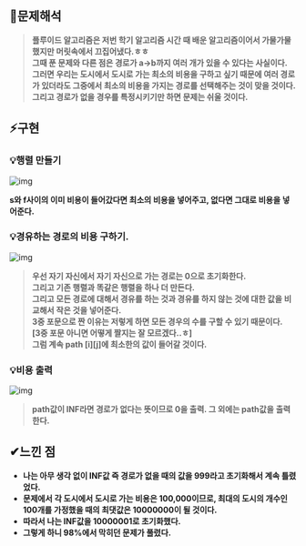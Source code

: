 ## **🔎문제해석**

> **플루이드 알고리즘은 저번 학기 알고리즘 시간 때 배운 알고리즘이어서 가물가물했지만 머릿속에서 끄집어냈다.ㅎㅎ**  
> **그때 푼 문제와 다른 점은 경로가 a->b까지 여러 개가 있을 수 있다는 사실이다.**   
> **그러면 우리는 도시에서 도시로 가는 최소의 비용을 구하고 싶기 때문에 여러 경로가 있더라도 그중에서 최소의 비용을 가지는 경로를 선택해주는 것이 맞을 것이다. 그리고 경로가 없을 경우를 특정시키기만 하면 문제는 쉬울 것이다.**

## **⚡구현**

### **💡행렬 만들기**

![img](https://user-images.githubusercontent.com/99114456/183678658-6833dbcf-689e-4bd9-84de-36d81f1eb1d7.png)

**s와 f사이의 이미 비용이 들어갔다면 최소의 비용을 넣어주고, 없다면 그대로 비용을 넣어준다.**

### **💡경유하는 경로의 비용 구하기.**

![img](https://user-images.githubusercontent.com/99114456/183678662-e2681fae-1f51-44d0-9229-7510e271feb8.png)

> **우선 자기 자신에서 자기 자신으로 가는 경로는 0으로 초기화한다.**  
> **그리고 기존 행렬과 똑같은 행렬을 하나 더 만든다.**  
> **그리고 모든 경로에 대해서 경유를 하는 것과 경유를 하지 않는 것에 대한 값을 비교해서 작은 것을 넣어준다.**  
> **3중 포문으로 짠 이유는 저렇게 하면 모든 경우의 수를 구할 수 있기 때문이다.  
> \[3중 포문 아니면 어떻게 짤지는 잘 모르겠다..ㅎ\]**  
> **그럼 계속 path \[i\]\[j\]에 최소한의 값이 들어갈 것이다.**

### **💡비용 출력**

![img](https://user-images.githubusercontent.com/99114456/183678670-36260c01-2840-47f1-9ae5-eb4504efcf4c.png)

> **path값이 INF라면 경로가 없다는 뜻이므로 0을 출력. 그 외에는 path값을 출력한다.**


## **✔느낀 점**

-   **나는 아무 생각 없이 INF값 즉 경로가 없을 때의 값을 999라고 초기화해서 계속 틀렸었다.**
-   **문제에서 각 도시에서 도시로 가는 비용은 100,000이므로, 최대의 도시의 개수인 100개를 가정했을 때의 최댓값은 10000000이 될 것이다.** 
-   **따라서 나는 INF값을 10000001로 초기화했다.**
-   **그렇게 하니 98%에서 막히던 문제가 풀렸다.**
